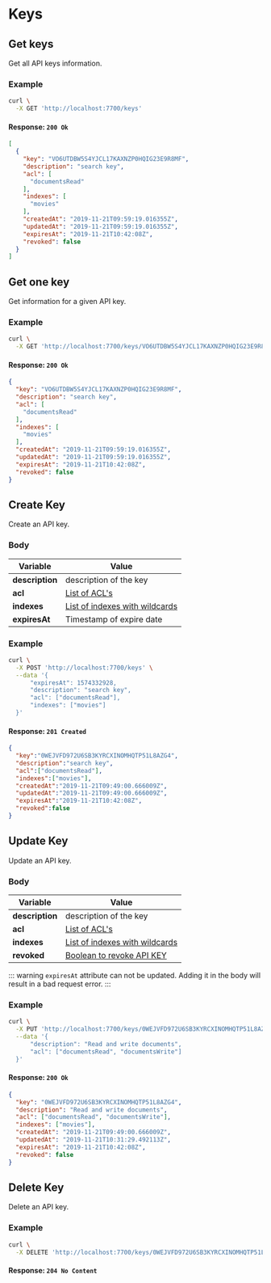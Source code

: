 # Keys

## Get keys

<RouteHighlighter method="GET" route="/keys"/>

Get all API keys information.


### Example

```bash
curl \
  -X GET 'http://localhost:7700/keys'
```

#### Response: `200 Ok`

```json
[
  {
    "key": "VO6UTDBW5S4YJCL17KAXNZP0HQIG23E9R8MF",
    "description": "search key",
    "acl": [
      "documentsRead"
    ],
    "indexes": [
      "movies"
    ],
    "createdAt": "2019-11-21T09:59:19.016355Z",
    "updatedAt": "2019-11-21T09:59:19.016355Z",
    "expiresAt": "2019-11-21T10:42:08Z",
    "revoked": false
  }
]
```

## Get one key

<RouteHighlighter method="GET" route="/keys/:key"/>

Get information for a given API key.


### Example

```bash
curl \
  -X GET 'http://localhost:7700/keys/VO6UTDBW5S4YJCL17KAXNZP0HQIG23E9R8MF'
```

#### Response: `200 Ok`

```json
{
  "key": "VO6UTDBW5S4YJCL17KAXNZP0HQIG23E9R8MF",
  "description": "search key",
  "acl": [
    "documentsRead"
  ],
  "indexes": [
    "movies"
  ],
  "createdAt": "2019-11-21T09:59:19.016355Z",
  "updatedAt": "2019-11-21T09:59:19.016355Z",
  "expiresAt": "2019-11-21T10:42:08Z",
  "revoked": false
}
```

## Create Key

<RouteHighlighter method="POST" route="/keys"/>

Create an API key.


### Body

| Variable              | Value         |
|---------------------|---------------|
| **description** | description of the key    |
| **acl** | [List of ACL's](/advanced_guides/keys.md#acl) |
| **indexes** | [List of indexes with wildcards](/advanced_guides/keys.md#indexes) |
| **expiresAt** | Timestamp of expire date |


### Example

```bash
curl \
  -X POST 'http://localhost:7700/keys' \
  --data '{
      "expiresAt": 1574332928,
      "description": "search key",
      "acl": ["documentsRead"],
      "indexes": ["movies"]
  }'
```

#### Response: `201 Created`

```json
{
  "key":"0WEJVFD972U6SB3KYRCXINOMHQTP51L8AZG4",
  "description":"search key",
  "acl":["documentsRead"],
  "indexes":["movies"],
  "createdAt":"2019-11-21T09:49:00.666009Z",
  "updatedAt":"2019-11-21T09:49:00.666009Z",
  "expiresAt":"2019-11-21T10:42:08Z",
  "revoked":false
}
```

## Update Key

<RouteHighlighter method="PUT" route="/keys/:key"/>

Update an API key.


### Body

| Variable              | Value         |
|---------------------|---------------|
| **description** | description of the key    |
| **acl** | [List of ACL's](/advanced_guides/keys.md#acl) |
| **indexes** | [List of indexes with wildcards](/advanced_guides/keys.md#indexes) |
| **revoked** | [Boolean to revoke API KEY](/advanced_guides/keys.md#revoked) |

::: warning
`expiresAt` attribute can not be updated. Adding it in the body will result in a bad request error. 
:::

### Example

```bash
curl \
  -X PUT 'http://localhost:7700/keys/0WEJVFD972U6SB3KYRCXINOMHQTP51L8AZG4' \
  --data '{
      "description": "Read and write documents",
      "acl": ["documentsRead", "documentsWrite"]
  }'
```

#### Response: `200 Ok`

```json
{
  "key": "0WEJVFD972U6SB3KYRCXINOMHQTP51L8AZG4",
  "description": "Read and write documents",
  "acl": ["documentsRead", "documentsWrite"],
  "indexes": ["movies"],
  "createdAt": "2019-11-21T09:49:00.666009Z",
  "updatedAt": "2019-11-21T10:31:29.492113Z",
  "expiresAt": "2019-11-21T10:42:08Z",
  "revoked": false
}
```

## Delete Key

<RouteHighlighter method="DELETE" route="/keys/:key"/>

Delete an API key.


### Example

```bash
curl \
  -X DELETE 'http://localhost:7700/keys/0WEJVFD972U6SB3KYRCXINOMHQTP51L8AZG4'
```

#### Response: `204 No Content`
